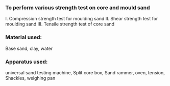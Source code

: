 ### To perform various strength test on core and mould sand

I. 	 Compression strength test for moulding sand
II.  Shear strength test for moulding sand
III. Tensile strength test of core sand

### Material used:
 
Base sand, clay, water

### Apparatus used:

universal sand testing machine, Split core box, Sand rammer, oven, tension, Shackles, weighing pan
